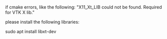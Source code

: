 if cmake errors, like the following:
	"X11_Xt_LIB could not be found.  Required for VTK X lib."

please install the following libraries:

sudo apt install libxt-dev
